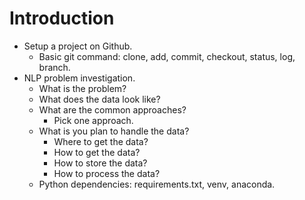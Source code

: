 # Introduction

- Setup a project on Github.
  - Basic git command: clone, add, commit, checkout, status, log, branch.
- NLP problem investigation.
  - What is the problem?
  - What does the data look like?
  - What are the common approaches? 
    - Pick one approach.
  - What is you plan to handle the data? 
    - Where to get the data?
    - How to get the data?
    - How to store the data?
    - How to process the data?
  - Python dependencies: requirements.txt, venv, anaconda.
